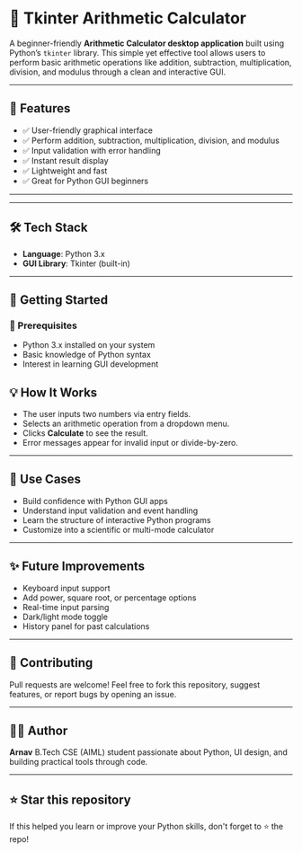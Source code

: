 # 🧮 Tkinter Arithmetic Calculator

A beginner-friendly **Arithmetic Calculator desktop application** built using Python’s `tkinter` library. This simple yet effective tool allows users to perform basic arithmetic operations like addition, subtraction, multiplication, division, and modulus through a clean and interactive GUI.

---

## 📌 Features

- ✅ User-friendly graphical interface  
- ✅ Perform addition, subtraction, multiplication, division, and modulus  
- ✅ Input validation with error handling  
- ✅ Instant result display  
- ✅ Lightweight and fast  
- ✅ Great for Python GUI beginners

---



---

## 🛠️ Tech Stack

- **Language**: Python 3.x  
- **GUI Library**: Tkinter (built-in)

---

## 🚀 Getting Started

### 🔄 Prerequisites

- Python 3.x installed on your system  
- Basic knowledge of Python syntax  
- Interest in learning GUI development


## 💡 How It Works

* The user inputs two numbers via entry fields.
* Selects an arithmetic operation from a dropdown menu.
* Clicks **Calculate** to see the result.
* Error messages appear for invalid input or divide-by-zero.

---

## 🎯 Use Cases

* Build confidence with Python GUI apps
* Understand input validation and event handling
* Learn the structure of interactive Python programs
* Customize into a scientific or multi-mode calculator

---

## ✨ Future Improvements

* Keyboard input support
* Add power, square root, or percentage options
* Real-time input parsing
* Dark/light mode toggle
* History panel for past calculations

---

## 🤝 Contributing

Pull requests are welcome! Feel free to fork this repository, suggest features, or report bugs by opening an issue.

---

## 👨‍💻 Author

**Arnav**
B.Tech CSE (AIML) student passionate about Python, UI design, and building practical tools through code.

---

## ⭐ Star this repository

If this helped you learn or improve your Python skills, don't forget to ⭐ the repo!
